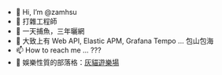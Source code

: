 - 👋 Hi, I’m @zamhsu
- 👀 打雜工程師
- 🎣 一天捕魚，三年曬網
- 🌱 大致上有 Web API, Elastic APM, Grafana Tempo ... 包山包海
- 📫 How to reach me ... ???
- 📖 娛樂性質的部落格：[灰貓遊樂場](https://zamhsu.github.io/)

<!---
zamhsu/zamhsu is a ✨ special ✨ repository because its `README.md` (this file) appears on your GitHub profile.
You can click the Preview link to take a look at your changes.
--->
